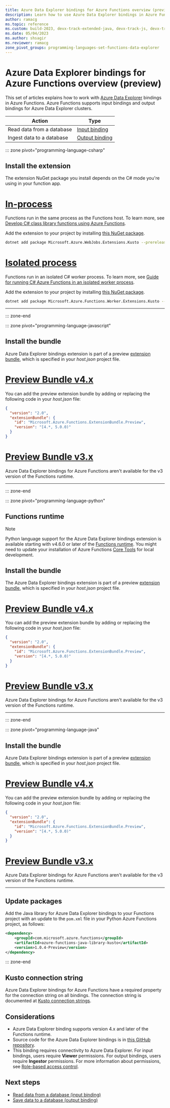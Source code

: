 ```yaml
---
title: Azure Data Explorer bindings for Azure Functions overview (preview)
description: Learn how to use Azure Data Explorer bindings in Azure Functions.
author: ramacg
ms.topic: reference
ms.custom: build-2023, devx-track-extended-java, devx-track-js, devx-track-python
ms.date: 05/04/2023
ms.author: shsagir
ms.reviewer: ramacg
zone_pivot_groups: programming-languages-set-functions-data-explorer
---
```


# Azure Data Explorer bindings for Azure Functions overview (preview)

This set of articles explains how to work with [Azure Data Explorer](/azure/data-explorer/index) bindings in Azure Functions. Azure Functions supports input bindings and output bindings for Azure Data Explorer clusters.

| Action | Type |
|---------|---------|
| Read data from a database | [Input binding](functions-bindings-azure-data-explorer-input.md) |
| Ingest data to a database | [Output binding](functions-bindings-azure-data-explorer-output.md) |

::: zone pivot="programming-language-csharp"

## Install the extension

The extension NuGet package you install depends on the C# mode you're using in your function app.

# [In-process](#tab/in-process)

Functions run in the same process as the Functions host. To learn more, see [Develop C# class library functions using Azure Functions](functions-dotnet-class-library.md).

Add the extension to your project by installing [this NuGet package](https://www.nuget.org/packages/Microsoft.Azure.WebJobs.Extensions.Kusto).

```bash
dotnet add package Microsoft.Azure.WebJobs.Extensions.Kusto --prerelease
```

# [Isolated process](#tab/isolated-process)

Functions run in an isolated C# worker process. To learn more, see [Guide for running C# Azure Functions in an isolated worker process](dotnet-isolated-process-guide.md).

Add the extension to your project by installing [this NuGet package](https://www.nuget.org/packages/Microsoft.Azure.Functions.Worker.Extensions.Kusto/).

```bash
dotnet add package Microsoft.Azure.Functions.Worker.Extensions.Kusto --prerelease
```

<!-- awaiting bundle support
# [C# script](#tab/csharp-script)

Functions run as C# script, which is supported primarily for C# portal editing. To update existing binding extensions for C# script apps running in the portal without having to republish your function app, see [Update your extensions].

You can install this version of the extension in your function app by registering the [extension bundle], version 4.x, or a later version.
-->

---

::: zone-end

::: zone pivot="programming-language-javascript"

## Install the bundle

Azure Data Explorer bindings extension is part of a preview [extension bundle], which is specified in your *host.json* project file.

# [Preview Bundle v4.x](#tab/extensionv4)

You can add the preview extension bundle by adding or replacing the following code in your *host.json* file:

```json
{
  "version": "2.0",
  "extensionBundle": {
    "id": "Microsoft.Azure.Functions.ExtensionBundle.Preview",
    "version": "[4.*, 5.0.0)"
  }
}
```

# [Preview Bundle v3.x](#tab/extensionv3)

Azure Data Explorer bindings for Azure Functions aren't available for the v3 version of the Functions runtime.

---

::: zone-end

::: zone pivot="programming-language-python"

## Functions runtime

> [!NOTE]
> Python language support for the Azure Data Explorer bindings extension is available starting with v4.6.0 or later of the [Functions runtime](set-runtime-version.md#view-and-update-the-current-runtime-version). You might need to update your installation of Azure Functions [Core Tools](functions-run-local.md) for local development.

## Install the bundle

The Azure Data Explorer bindings extension is part of a preview [extension bundle], which is specified in your *host.json* project file.

# [Preview Bundle v4.x](#tab/extensionv4)

You can add the preview extension bundle by adding or replacing the following code in your *host.json* file:

```json
{
  "version": "2.0",
  "extensionBundle": {
    "id": "Microsoft.Azure.Functions.ExtensionBundle.Preview",
    "version": "[4.*, 5.0.0)"
  }
}
```

# [Preview Bundle v3.x](#tab/extensionv3)

Azure Data Explorer bindings for Azure Functions aren't available for the v3 version of the Functions runtime.

---

::: zone-end

::: zone pivot="programming-language-java"

## Install the bundle

Azure Data Explorer bindings extension is part of a preview [extension bundle], which is specified in your *host.json* project file.

# [Preview Bundle v4.x](#tab/extensionv4)

You can add the preview extension bundle by adding or replacing the following code in your *host.json* file:

```json
{
  "version": "2.0",
  "extensionBundle": {
    "id": "Microsoft.Azure.Functions.ExtensionBundle.Preview",
    "version": "[4.*, 5.0.0)"
  }
}
```

# [Preview Bundle v3.x](#tab/extensionv3)

Azure Data Explorer bindings for Azure Functions aren't available for the v3 version of the Functions runtime.

---

## Update packages

Add the Java library for Azure Data Explorer bindings to your Functions project with an update to the `pom.xml` file in your Python Azure Functions project, as follows:

```xml
<dependency>
    <groupId>com.microsoft.azure.functions</groupId>
    <artifactId>azure-functions-java-library-kusto</artifactId>
    <version>1.0.4-Preview</version>
</dependency>
```

::: zone-end

## Kusto connection string

Azure Data Explorer bindings for Azure Functions have a required property for the connection string on all bindings. The connection string is documented at [Kusto connection strings](/azure/data-explorer/kusto/api/connection-strings/kusto).

## Considerations

- Azure Data Explorer binding supports version 4.x and later of the Functions runtime.
- Source code for the Azure Data Explorer bindings is in [this GitHub repository](https://github.com/Azure/Webjobs.Extensions.Kusto).
- This binding requires connectivity to Azure Data Explorer. For input bindings, users require **Viewer** permissions. For output bindings, users require **Ingestor** permissions. For more information about permissions, see [Role-based access control](/azure/data-explorer/kusto/management/access-control/role-based-access-control).

## Next steps

- [Read data from a database (input binding)](functions-bindings-azure-data-explorer-input.md)
- [Save data to a database (output binding)](functions-bindings-azure-data-explorer-output.md)

[extension bundle]: functions-bindings-register.md#extension-bundles
